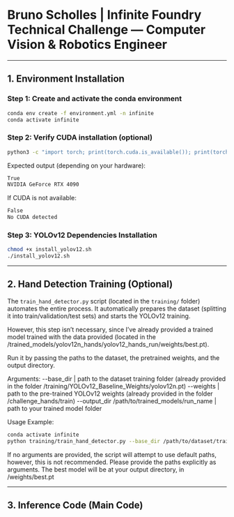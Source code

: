 # Bruno Scholles | Infinite Foundry Technical Challenge — Computer Vision & Robotics Engineer

---

## 1. Environment Installation

### Step 1: Create and activate the conda environment

```bash
conda env create -f environment.yml -n infinite
conda activate infinite
```

### Step 2: Verify CUDA installation (optional)

```bash
python3 -c "import torch; print(torch.cuda.is_available()); print(torch.cuda.get_device_name(0) if torch.cuda.is_available() else 'No CUDA detected')"
```

Expected output (depending on your hardware):
```bash
True
NVIDIA GeForce RTX 4090
```

If CUDA is not available:
```bash
False
No CUDA detected
```

### Step 3: YOLOv12 Dependencies Installation

```bash
chmod +x install_yolov12.sh
./install_yolov12.sh
```
---

## 2. Hand Detection Training (Optional)

The `train_hand_detector.py` script (located in the `training/` folder) automates the entire process.
It automatically prepares the dataset (splitting it into train/validation/test sets) and starts the YOLOv12 training.

However, this step isn’t necessary, since I’ve already provided a trained model trained with
the data provided (located in the /trained_models/yolov12n_hands/yolov12_hands_run/weights/best.pt).

Run it by passing the paths to the dataset, the pretrained weights, and the output directory.

Arguments:
--base_dir | path to the dataset training folder (already provided in the folder /training/YOLOv12_Baseline_Weights/yolov12n.pt)
--weights | path to the pre-trained YOLOv12 weights (already provided in the folder /challenge_hands/train)
--output_dir /path/to/trained_models/run_name | path to your trained model folder

Usage Example:
```bash
conda activate infinite
python training/train_hand_detector.py --base_dir /path/to/dataset/train --weights /path/to/yolov12n.pt --output_dir /path/to/trained_models/run_name
```

If no arguments are provided, the script will attempt to use default paths, however, this is not recommended.
Please provide the paths explicitly as arguments. The best model will be at your output directory, in /weights/best.pt

---

## 3. Inference Code (Main Code)